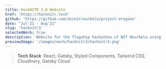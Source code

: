 ```yaml
---
title: HackNITR 3.0 Website
href: 'https://hacknitr.tech'
github: 'https://github.com/dscnitrourkela/project-oregano'
date: "Jul'21 - Aug'21"
slug: 'hacknitr3'
selectedWork: true
description: 'Website for the flagship hackathon of NIT Rourkela using Gatsby'
previewImage: '/images/work/hacknitr3/hacknitr3.png'
---
```


> **Tech Stack**: React, Gatsby, Styled Components, Tailwind CSS, Cloudinary, Gatsby Cloud
